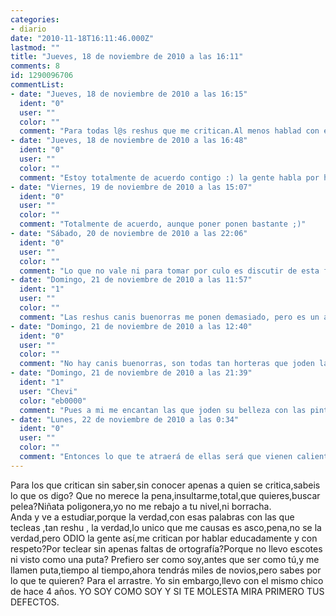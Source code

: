 ```yaml
---
categories:
- diario
date: "2010-11-18T16:11:46.000Z"
lastmod: ""
title: "Jueves, 18 de noviembre de 2010 a las 16:11"
comments: 8
id: 1290096706
commentList:
- date: "Jueves, 18 de noviembre de 2010 a las 16:15"
  ident: "0"
  user: ""
  color: ""
  comment: "Para todas l@s reshus que me critican.Al menos hablad con el cerebro (si esque lo teneis) Porque vaya,se nota que no estudiais con las tipicas palabras: KKKE pAsHa ShuRmAnAhHh EntTeeHh Paa myI KElOh (l)"
- date: "Jueves, 18 de noviembre de 2010 a las 16:48"
  ident: "0"
  user: ""
  color: ""
  comment: "Estoy totalmente de acuerdo contigo :) la gente habla por hablar y sin saber que decir... las canorras no deberiian tener cabida en este mundo xD"
- date: "Viernes, 19 de noviembre de 2010 a las 15:07"
  ident: "0"
  user: ""
  color: ""
  comment: "Totalmente de acuerdo, aunque poner ponen bastante ;)"
- date: "Sábado, 20 de noviembre de 2010 a las 22:06"
  ident: "0"
  user: ""
  color: ""
  comment: "Lo que no vale ni para tomar por culo es discutir de esta forma, y eso va por las dos partes. Así que dejaros de gilipolleces que no aportan nada. Gracias."
- date: "Domingo, 21 de noviembre de 2010 a las 11:57"
  ident: "1"
  user: ""
  color: ""
  comment: "Las reshus canis buenorras me ponen demasiado, pero es un amor imposible porque a la vez las odio..."
- date: "Domingo, 21 de noviembre de 2010 a las 12:40"
  ident: "0"
  user: ""
  color: ""
  comment: "No hay canis buenorras, son todas tan horteras que joden la belleza que puedan tener. Si alguna no es así es porque no es cani, simplemente ha sabido parecer una."
- date: "Domingo, 21 de noviembre de 2010 a las 21:39"
  ident: "1"
  user: "Chevi"
  color: "eb0000"
  comment: "Pues a mi me encantan las que joden su belleza con las pintas que traen. Pero me encantan fisicamente, para follarmelas. No querria tener cerca a una de esas ni un minuto mas de lo necesario para ello xD"
- date: "Lunes, 22 de noviembre de 2010 a las 0:34"
  ident: "0"
  user: ""
  color: ""
  comment: "Entonces lo que te atraerá de ellas será que vienen calientes y sin cerebro xD"
---
```


Para los que critican sin saber,sin conocer apenas a quien se  critica,sabeis lo que os digo? Que no merece la pena,insultarme,total,que quieres,buscar pelea?Niñata poligonera,yo no me rebajo a tu nivel,ni borracha.  
Anda y ve a  estudiar,porque la verdad,con esas palabras con las que tecleas ,tan reshu , la verdad,lo unico que me causas  es asco,pena,no se la verdad,pero ODIO la gente así,me critican por hablar educadamente y con respeto?Por teclear sin apenas faltas de ortografía?Porque no llevo escotes ni visto como una puta? Prefiero ser como soy,antes que ser como tú,y me llamen puta,tiempo al tiempo,ahora tendrás miles de novios,pero sabes por lo que te quieren? Para el arrastre. Yo sin embargo,llevo con el mismo chico de hace 4 años. YO SOY COMO SOY Y SI TE MOLESTA MIRA PRIMERO TUS DEFECTOS.